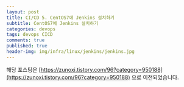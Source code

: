 ```yaml
---
layout: post
title: CI/CD 5. CentOS7에 Jenkins 설치하기
subtitle: CentOS7에 Jenkins 설치하기
categories: devops
tags: devops CICD
comments: true
published: true
header-img: img/infra/linux/jenkins/jenkins.jpg
---
```


해당 포스팅은 [https://zunoxi.tistory.com/96?category=950188](https://zunoxi.tistory.com/96?category=950188) 으로 이전되었습니다.

<!--

## 개요
> `Centos7` linux 서버에 `Jenkins`설치하기
  
- 목차
	- [`1. Jenkins 설치`](#1-jenkins-설치)
	- [`2. Jenkins 구성수정`](#2-jenkins-구성수정)
	- [`3. Jenkins 시작 및 접속`](#3-jenkins-시작-및-접속)
	- [`4. Jenkins Plug-in 설치`](#4-jenkins-plug-in-설치)
  
## Jenkins on Centos7
---
지난 포스팅에서 CI/CD 파이프라인 구축시, 컨테이너환경이 아닌서버에서 환경을 구축하는 경우의 Gitlab설치를 다뤄봤다. 이번에는 해당서버에 Jenkins까지 구축하고 본격적인 CI/CD기반을 만들어본다.

<br>

이번 포스팅에서는 테스트용으로 운영중인 **리눅스의 로컬환경(Centos7)에서 Gitlab-ce 서버를 설치**해보려한다.

**참고했던 블로그 포스트**

-   [https://blog.jiniworld.me/88](https://blog.jiniworld.me/88)

---

### **1. Jenkins 설치**

Jenkins를 설치이전 **`Public Key를 설정`** 해서 yum에서 패키지를 다운받을 수 있게 한다.

```
$ sudo wget -O /etc/yum.repos.d/jenkins.repo https://pkg.jenkins.io/redhat-stable/jenkins.repo
$ sudo rpm --import https://pkg.jenkins.io/redhat-stable/jenkins.io.key
```

다음, Jenkins를 설치한다.

```
sudo yum install jenkins
```

<br>

---
### **2. Jenkins 구성수정**

Jenkins의 `기본포트는 8080`으로 설정이 되어있다. 일반적으로 톰캣같은 WAS가 8080으로 포트를 사용하고 있기에 겹칠수 있으므로 포트를 변경해준다. 필자같은 경우는 `7009포트로 변경`했다.

```
$ sudo vi /etc/sysconfig/jenkins
.
.
JENKINS_PORT="7009"  # 해당파일의 JENKINS_PORT="8080"을 수정
.
.
```

다음, 너무나도 당연하지만 변경한 Jenkins의 포트에대해 `방화벽오픈`해준다.

```
firewall-cmd --permanent --add-port=7009/tcp
systemctl restart firewalld
```

<br>

---
### **3. Jenkins 시작 및 접속**

방화벽오픈까지 완료되면 `sudo systemctl start jenkins`를 입력해준다.

그리고 브라우저의 `http://ip:port` 혹은 `http://도메인`을 입력한다.

아래 사진처럼 나왔다면 정상적으로 설치가 완료된것이다.

<br>

![그림1](/assets/img/infra/linux/jenkins/1.png)

<br>

초기비밀번호를 확인해야하니 화면에 나온처럼 경로의 파일을 확인 후 빈칸에 입력한다.

```
sudo cat /var/lib/jenkins/secrets/initialAdminPassword
```


<br>

---
### **4. Jenkins Plug-in 설치**


초기 비밀번호를 입력하면 `플러그인`을 설치할 수 있는 화면이 나온다. 이때 'Select plugins to install' 을 클릭하여 직접 플러그인을 설치한다.

다음 포스팅에 몇가지 플러그인을 더 설치할 예정으로 최초 설치시에는 github, gitlab만 추가로 더 선택하여 설치 해보도록한다. 

<br>

기존 선택된 플러그인에서 github, gitlab만 선택 후 설치를 진행하면 아래와 같은 화면이 나온다.

![그림2](/assets/img/infra/linux/jenkins/2.png)

<br>

---
### **5. 계정정보 입력 및 도메인 확인**

<br>

해당 화면에서는 젠킨스에서 사용할 계정명과 암호를 입력한다. 여러번 설치하고 사용하며 느낀것은 계정명을 자주 까먹는(?) 경우가 있어서, 필자는 admin으로 설정했다.. 


![그림3](/assets/img/infra/linux/jenkins/3.png)

<br>

다음 본인이 사용할 주소와 포트 혹은 도메인이 정상적으로 입력이 되어있는지 확인한다.

<br>

![그림4](/assets/img/infra/linux/jenkins/4.png)

<br>

최초 설치과정 완료 :)

![그림5](/assets/img/infra/linux/jenkins/5.png)

<br>

이렇게 메인페이지까지 접속이 되었다면 설치가 완료된것이다.

<br>

![그림6](/assets/img/infra/linux/jenkins/6.png)


이제 gitlab과 jenkins를 이용해서 CICD 테스트의 일환으로 `서버에 파일을 배포`해보는 테스트를 진행해볼 예정이다 :)


-->
